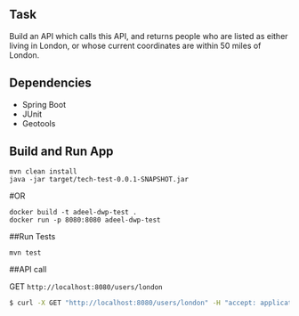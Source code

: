 ## Task
Build an API which calls this API, and returns people who are listed as either living in London, or whose current coordinates are within 50 miles of London.
## Dependencies
- Spring Boot
- JUnit
- Geotools
## Build and Run App
```
mvn clean install
java -jar target/tech-test-0.0.1-SNAPSHOT.jar
```
#OR
```
docker build -t adeel-dwp-test .  
docker run -p 8080:8080 adeel-dwp-test
```
##Run Tests
```
mvn test
```

##API call

GET ```http://localhost:8080/users/london```
```bash
$ curl -X GET "http://localhost:8080/users/london" -H "accept: application/json"
```
